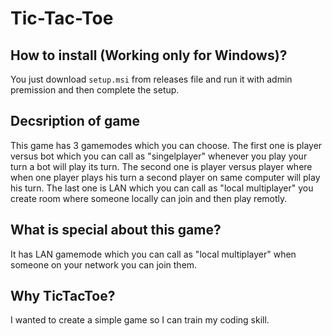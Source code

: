 # Tic-Tac-Toe

## How to install (**Working only for Windows**)?
You just download `setup.msi` from releases file and run it with admin premission and then complete the setup.

## Decsription of game
This game has 3 gamemodes which you can choose.
The first one is player versus bot which you can call as "singelplayer" whenever you play your turn a bot will play its turn.
The second one is player versus player where when one player plays his turn a second player on same computer will play his turn.
The last one is LAN which you can call as "local multiplayer" you create room where someone locally can join and then play remotly.

## What is special about this game?
It has LAN gamemode which you can call as "local multiplayer" when someone on your network you can join them.

## Why TicTacToe?
 I wanted to create a simple game so I can train my coding skill.
